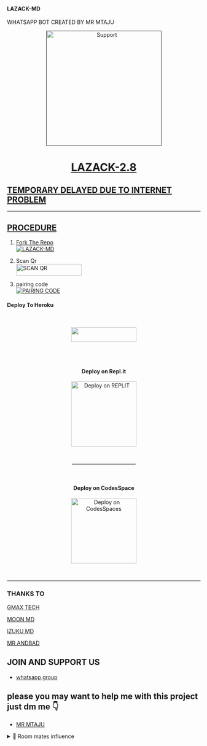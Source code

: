 #### LAZACK-MD 
WHATSAPP BOT CREATED BY MR MTAJU

<p align="center">
  <a href="">
    <img alt=Support height="300" src="https://telegra.ph/file/78db1e2c3666e26e469d8.jpg"> 
    </p>
    <h1 align="center">LAZACK-2.8<br></h1>

## TEMPORARY DELAYED DUE TO INTERNET PROBLEM 

****

## PROCEDURE 


1. Fork The Repo
    <br>
<a href="https://github.com/mtaju/Lazack-md/fork"><img title= "LAZACK-MD" 
src="https://img.shields.io/badge/FORK LAZACK-MD-h?color= gold&style=for-the-badge&logo=stackshare"></a>

2. Scan Qr
    <br>
<a href="https://lazack-web2.onrender.com"><img title="SCAN QR" src="https://img.shields.io/badge/GET SESSION-h?color=darkgold&style=for-the-badge&logo=msi" width="170px" height="30.40"></a>

3. pairing code
    <br>
<a href="https://mtaju-bot.onrender.com"><img title="PAIRING CODE" src="https://img.shields.io/badge/PAIRING CODE-h?color=darkblue&style=for-the-badge&logo=msi"></a>


#### Deploy To Heroku 
<br>
<p align="center"><a href="https://heroku.com/deploy?template=https://github.com/mtaju/Lazack-md/edit/main/README.md"> <img src="https://img.shields.io/badge/Heroku%20Deploy-gold?style=for-the-badge&logo=heroku" width="170px" height="38.45"/></a></p>

<br><br>   
 
   
<h4 align="center"> Deploy on Repl.it
</h4>

<p align="center" >
    <a href="https://repl.it/github/mtaju/Lazack-md">
    <img src="https://repl.it/badge/github/quiec/whatsasena" width="170px" alt="Deploy on REPLIT" >
    </a>
</p>

<p align="center" >
    <br>
    __________________________
    <br>
</p>



<br>
 
<h4 align="center"> Deploy on CodesSpace
</h4>

</p>

<p align="center" >
    <a href="https://github.com/codespaces/new">
    <img src="https://img.shields.io/badge/DEPLOY CODESPACE-h?color=red&style=for-the-badge&logo=visualstudiocode" width="170px" alt="Deploy on CodesSpaces" >
    </a>

</p>

<p align="center" >
    <br>

****

### THANKS TO
   [GMAX TECH](https://wa.me/message/MA4OMKT7KOQYA1)
   
   [MOON MD]()
   
   [IZUKU MD]()
   
   [MR ANDBAD]()

## JOIN AND SUPPORT US

* [whatsapp group](https://chat.whatsapp.com/KYmevXcP6Ki89fpqbQHoEf)

## please you may want to help me with this project just dm me 👇
* [MR MTAJU](https://wa.me/message/S4444FEFY35KH1)


<details>
<summary>🌟 Room mates influence </summary>

Hecke 😎, Ally🤣, John 🤟, MxwakiD10 👨‍💻

<h1>SPECIAL THANKS🥰</h1>
<b>Thanks</b> -

[STARXMEN 💞]() for youre teachings and support
